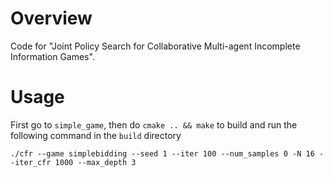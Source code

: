Overview
========

Code for "Joint Policy Search for Collaborative Multi-agent Incomplete Information Games". 

Usage
=======

First go to `simple_game`, then do `cmake .. && make` to build and run the following command in the `build` directory

```
./cfr --game simplebidding --seed 1 --iter 100 --num_samples 0 -N 16 --iter_cfr 1000 --max_depth 3
```
